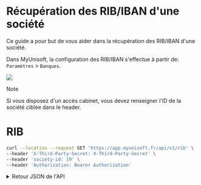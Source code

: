 # Récupération des RIB/IBAN d'une société

Ce guide a pour but de vous aider dans la récupération des RIB/IBAN d'une société.

Dans MyUnisoft, la configuration des RIB/IBAN s'effectue à partir de: `Paramètres` > `Banques`.

![](../../images/RIB.jpg)

> [!NOTE]
> Si vous disposez d'un accès cabinet, vous devez renseigner l'ID de la société ciblée dans le header.

# RIB

```bash
curl --location --request GET 'https://app.myunisoft.fr/api/v1/rib' \
--header 'X-Third-Party-Secret: X-Third-Party-Secret' \
--header 'society-id: 19' \
--header 'Authorization: Bearer Authorization'
```

<details>
  <summary>Retour JSON de l'API</summary>

  ```json
    [
      {
        "rib_id": 1,
        "diary_id": 10,
        "diary_label": "Banques",
        "society_id": 19,
        "start_date": "",
        "owner": "Test SD",
        "iban": "FR7612548029989876543210917",
        "bic": "CEPAFRPP751",
        "is_default": true
      }
    ]
  ```
</details>
